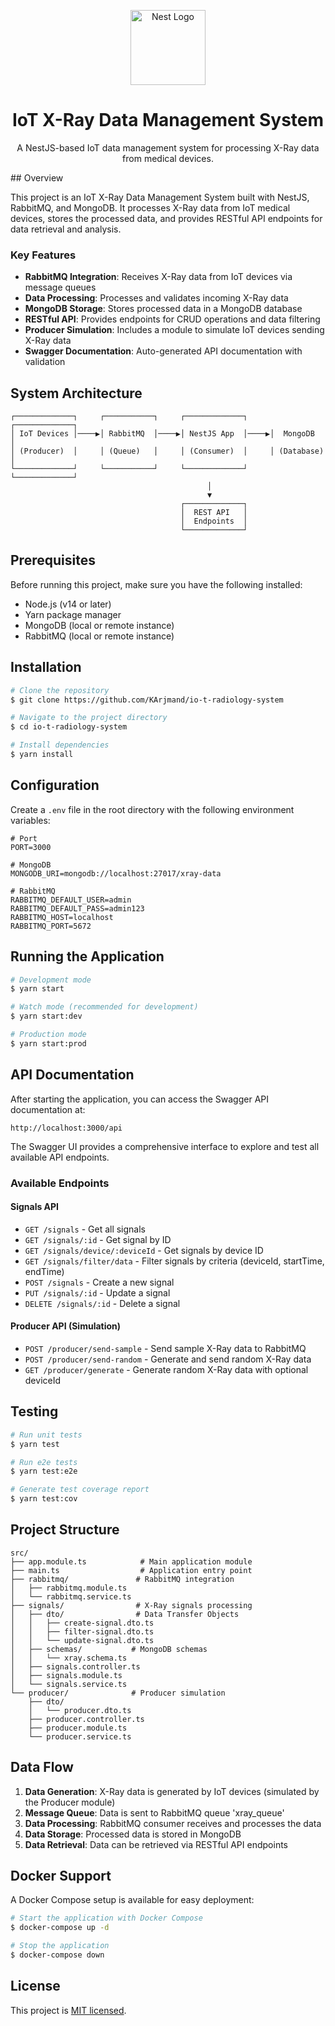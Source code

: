 <p align="center">
  <a href="http://nestjs.com/" target="blank"><img src="https://nestjs.com/img/logo-small.svg" width="120" alt="Nest Logo" /></a>
</p>

<h1 align="center">IoT X-Ray Data Management System</h1>

<p align="center">
  A NestJS-based IoT data management system for processing X-Ray data from medical devices.
</p>
## Overview

This project is an IoT X-Ray Data Management System built with NestJS, RabbitMQ, and MongoDB. It processes X-Ray data from IoT medical devices, stores the processed data, and provides RESTful API endpoints for data retrieval and analysis.

### Key Features

- **RabbitMQ Integration**: Receives X-Ray data from IoT devices via message queues
- **Data Processing**: Processes and validates incoming X-Ray data
- **MongoDB Storage**: Stores processed data in a MongoDB database
- **RESTful API**: Provides endpoints for CRUD operations and data filtering
- **Producer Simulation**: Includes a module to simulate IoT devices sending X-Ray data
- **Swagger Documentation**: Auto-generated API documentation with validation

## System Architecture

```
┌─────────────┐     ┌───────────┐     ┌─────────────┐     ┌─────────────┐
│ IoT Devices │────▶│ RabbitMQ  │────▶│ NestJS App  │────▶│  MongoDB    │
│ (Producer)  │     │ (Queue)   │     │ (Consumer)  │     │ (Database)  │
└─────────────┘     └───────────┘     └─────────────┘     └─────────────┘
                                            │
                                            ▼
                                      ┌─────────────┐
                                      │  REST API   │
                                      │  Endpoints  │
                                      └─────────────┘
```

## Prerequisites

Before running this project, make sure you have the following installed:

- Node.js (v14 or later)
- Yarn package manager
- MongoDB (local or remote instance)
- RabbitMQ (local or remote instance)

## Installation

```bash
# Clone the repository
$ git clone https://github.com/KArjmand/io-t-radiology-system

# Navigate to the project directory
$ cd io-t-radiology-system

# Install dependencies
$ yarn install
```

## Configuration

Create a `.env` file in the root directory with the following environment variables:

```env
# Port
PORT=3000

# MongoDB
MONGODB_URI=mongodb://localhost:27017/xray-data

# RabbitMQ
RABBITMQ_DEFAULT_USER=admin
RABBITMQ_DEFAULT_PASS=admin123
RABBITMQ_HOST=localhost
RABBITMQ_PORT=5672
```

## Running the Application

```bash
# Development mode
$ yarn start

# Watch mode (recommended for development)
$ yarn start:dev

# Production mode
$ yarn start:prod
```

## API Documentation

After starting the application, you can access the Swagger API documentation at:

```
http://localhost:3000/api
```

The Swagger UI provides a comprehensive interface to explore and test all available API endpoints.

### Available Endpoints

#### Signals API

- `GET /signals` - Get all signals
- `GET /signals/:id` - Get signal by ID
- `GET /signals/device/:deviceId` - Get signals by device ID
- `GET /signals/filter/data` - Filter signals by criteria (deviceId, startTime, endTime)
- `POST /signals` - Create a new signal
- `PUT /signals/:id` - Update a signal
- `DELETE /signals/:id` - Delete a signal

#### Producer API (Simulation)

- `POST /producer/send-sample` - Send sample X-Ray data to RabbitMQ
- `POST /producer/send-random` - Generate and send random X-Ray data
- `GET /producer/generate` - Generate random X-Ray data with optional deviceId

## Testing

```bash
# Run unit tests
$ yarn test

# Run e2e tests
$ yarn test:e2e

# Generate test coverage report
$ yarn test:cov
```

## Project Structure

```
src/
├── app.module.ts            # Main application module
├── main.ts                  # Application entry point
├── rabbitmq/               # RabbitMQ integration
│   ├── rabbitmq.module.ts
│   └── rabbitmq.service.ts
├── signals/                # X-Ray signals processing
│   ├── dto/                # Data Transfer Objects
│   │   ├── create-signal.dto.ts
│   │   ├── filter-signal.dto.ts
│   │   └── update-signal.dto.ts
│   ├── schemas/           # MongoDB schemas
│   │   └── xray.schema.ts
│   ├── signals.controller.ts
│   ├── signals.module.ts
│   └── signals.service.ts
└── producer/              # Producer simulation
    ├── dto/
    │   └── producer.dto.ts
    ├── producer.controller.ts
    ├── producer.module.ts
    └── producer.service.ts
```

## Data Flow

1. **Data Generation**: X-Ray data is generated by IoT devices (simulated by the Producer module)
2. **Message Queue**: Data is sent to RabbitMQ queue 'xray_queue'
3. **Data Processing**: RabbitMQ consumer receives and processes the data
4. **Data Storage**: Processed data is stored in MongoDB
5. **Data Retrieval**: Data can be retrieved via RESTful API endpoints

## Docker Support

A Docker Compose setup is available for easy deployment:

```bash
# Start the application with Docker Compose
$ docker-compose up -d

# Stop the application
$ docker-compose down
```

## License

This project is [MIT licensed](LICENSE).
